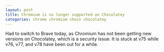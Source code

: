 ```yaml
---
layout: post
title: Chromium is no longer supported on Chocolatey
categories: chrome chromium choco chocolatey
---
```


Had to switch to Brave today, as Chromium has not been getting new versions on Chocolatey,
which is a security issue. It is stuck at v75 while v76, v77, and v78 have been out for a while.
